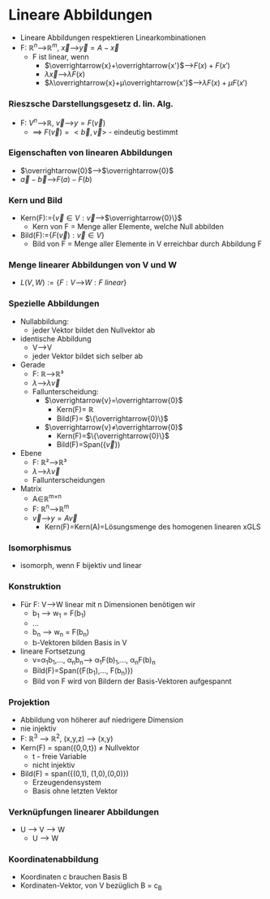 # Lineare Abbildungen
+ Lineare Abbildungen respektieren Linearkombinationen
+  F: $ℝ^n$-->$ℝ^m$, $\overrightarrow{x}$-->$\overrightarrow{y}=A-\overrightarrow{x}$
	+ F ist linear, wenn 
		+ $\overrightarrow{x}+\overrightarrow{x'}$-->$F(x)+F(x')$
		+ $λ\overrightarrow{x}$-->$λF(x)$
		+ $λ\overrightarrow{x}+μ\overrightarrow{x'}$-->$λF(x)+μF(x')$

### Rieszsche Darstellungsgesetz d. lin. Alg.
+ F: $V^n$-->ℝ, $\overrightarrow{v}$-->$y=F(\overrightarrow{v})$
	+ ==> $F(\overrightarrow{v})=<\overrightarrow{b},\overrightarrow{v}>$ - eindeutig bestimmt

### Eigenschaften von linearen Abbildungen
+ $\overrightarrow{0}$-->$\overrightarrow{0}$
+ $\overrightarrow{a}-\overrightarrow{b}$-->$F(a)-F(b)$

### Kern und Bild
+ Kern(F):=$\{\overrightarrow{v}∈V:\overrightarrow{v}$-->$\overrightarrow{0}\}$
	+ Kern von F = Menge aller Elemente, welche Null abbilden
+ Bild(F):=$\{F(\overrightarrow{v}):\overrightarrow{v}∈V\}$
	+ Bild von F = Menge aller Elemente in V erreichbar durch Abbildung F

### Menge linearer Abbildungen von V und W
+ $L(V,W):=\{F:V$-->$W:F$ $linear\}$

### Spezielle Abbildungen
+ Nullabbildung:
	+ jeder Vektor bildet den Nullvektor ab
+ identische Abbildung
	+ V-->V
	+ jeder Vektor bildet sich selber ab
+ Gerade
	+ F: ℝ-->ℝ³
	+ $λ$-->$λ\overrightarrow{v}$
	+ Fallunterscheidung:
		+ $\overrightarrow{v}=\overrightarrow{0}$
			+ Kern(F)= ℝ
			+ Bild(F)= $\{\overrightarrow{0}\}$
		+ $\overrightarrow{v}≠\overrightarrow{0}$
			+ Kern(F)=$\{\overrightarrow{0}\}$
			+ Bild(F)=Span($\{\overrightarrow{v}\})$
+  Ebene
	+ F: ℝ²-->ℝ³
	+ $λ$-->$λ\overrightarrow{v}$
	+ Fallunterscheidungen
+ Matrix
	+ A∈ℝ<sup>m×n</sup>
	+ F: ℝ<sup>n</sup>-->ℝ<sup>m</sup>
	+ $\overrightarrow{v}$-->$y=A\overrightarrow{v}$
		+ Kern(F)=Kern(A)=Lösungsmenge des homogenen linearen xGLS

### Isomorphismus
+ isomorph, wenn F bijektiv und linear

### Konstruktion
+ Für F: V-->W linear mit n Dimensionen benötigen wir
	+ b<sub>1</sub> --> w<sub>1</sub> = F(b<sub>1</sub>)
	+ ...
	+ b<sub>n</sub> --> w<sub>n</sub> = F(b<sub>n</sub>)	
	+ b-Vektoren bilden Basis in V
+ lineare Fortsetzung
	+ v=α<sub>1</sub>b<sub>1</sub>,..., α<sub>n</sub>b<sub>n</sub>--> α<sub>1</sub>F(b)<sub>1</sub>,..., α<sub>n</sub>F(b)<sub>n</sub>
	+ Bild(F)=Span({F(b<sub>1</sub>),..., F(b<sub>n</sub>)})
	+ Bild von F wird von Bildern der Basis-Vektoren aufgespannt

### Projektion
+ Abbildung von höherer auf niedrigere Dimension
+ nie injektiv
+ F: ℝ<sup>3</sup> --> ℝ<sup>2</sup>, (x,y,z) --> (x,y)
+ Kern(F) = span({0,0,t}) ≠ Nullvektor
	+ t - freie Variable
	+ nicht injektiv
+ Bild(F) = span({(0,1), (1,0),(0,0)})
	+ Erzeugendensystem
	+ Basis ohne letzten Vektor

### Verknüpfungen linearer Abbildungen
+ U --> V --> W
	+ U --> W

### Koordinatenabbildung
+ Koordinaten c brauchen Basis B
+ Kordinaten-Vektor, von V bezüglich B = c<sub>B</sub>